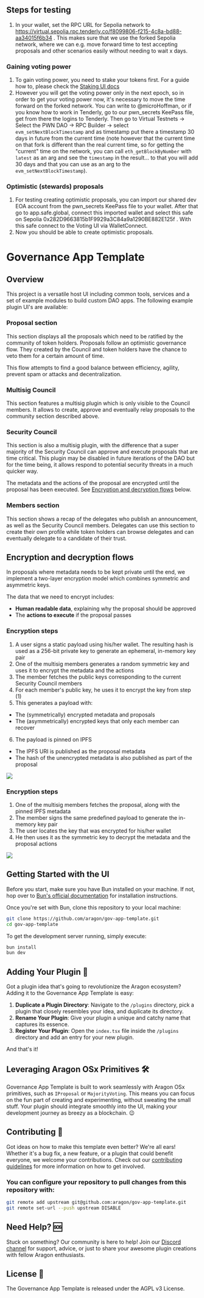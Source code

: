 ## Steps for testing
1) In your wallet, set the RPC URL for Sepolia network to https://virtual.sepolia.rpc.tenderly.co/f8099806-f215-4c8a-bd88-aa34015f6b34 . This makes sure that we use the forked Sepolia network, where we can e.g. move forward time to test accepting proposals and other scenarios easily without needing to wait x days.

### Gaining voting power
1) To gain voting power, you need to stake your tokens first. For a guide how to, please check the [Staking UI docs](https://github.com/PWNDAO/pwn_staking_ui)
2) However you will get the voting power only in the next epoch, so in order to get your voting power now, it's necessary to move the time forward on the forked network. You can write to @microHoffman, or if you know how to work in Tenderly, go to our pwn_secrets KeePass file, get from there the logins to Tenderly. Then go to Virtual Testnets -> Select the PWN DAO -> RPC Builder -> select `evm_setNextBlockTimestamp` and as timestamp put there a timestamp 30 days in future from the current time (note however that the current time on that fork is different than the real current time, so for getting the "current" time on the network, you can call `eth_getBlockByNumber` with `latest` as an arg and see the `timestamp` in the result... to that you will add 30 days and that you can use as an arg to the `evm_setNextBlockTimestamp`).

### Optimistic (stewards) proposals
1) For testing creating optimistic proposals, you can import our shared dev EOA account from the pwn_secrets KeePass file to your wallet. After that go to app.safe.global, connect this imported wallet and select this safe on Sepolia 0x282D9663815b1F9929a3C84a9a1290BE882E125f . With this safe connect to the Voting UI via WalletConnect.
2) Now you should be able to create optimistic proposals.



# Governance App Template

## Overview

This project is a versatile host UI including common tools, services and a set of example modules to build custom DAO apps. The following example plugin UI's are available:

### Proposal section

This section displays all the proposals which need to be ratified by the community of token holders. Proposals follow an optimistic governance flow. They created by the Council and token holders have the chance to veto them for a certain amount of time.

This flow attempts to find a good balance between efficiency, agility, prevent spam or attacks and decentralization.

### Multisig Council

This section features a multisig plugin which is only visible to the Council members. It allows to create, approve and eventually relay proposals to the community section described above.

### Security Council

This section is also a multisig plugin, with the difference that a super majority of the Security Council can approve and execute proposals that are time critical. This plugin may be disabled in future iterations of the DAO but for the time being, it allows respond to potential security threats in a much quicker way.

The metadata and the actions of the proposal are encrypted until the proposal has been executed. See [Encryption and decryption flows](#encryption-and-decryption-flows) below.

### Members section

This section shows a recap of the delegates who publish an announcement, as well as the Security Council members. Delegates can use this section to create their own profile while token holders can browse delegates and can eventually delegate to a candidate of their trust.

## Encryption and decryption flows

In proposals where metadata needs to be kept private until the end, we implement a two-layer encryption model which combines symmetric and asymmetric keys.

The data that we need to encrypt includes:

- **Human readable data**, explaining why the proposal should be approved
- The **actions to execute** if the proposal passes

### Encryption steps

1. A user signs a static payload using his/her wallet. The resulting hash is used as a 256-bit private key to generate an ephemeral, in-memory key pair
2. One of the multisig members generates a random symmetric key and uses it to encrypt the metadata and the actions
3. The member fetches the public keys corresponding to the current Security Council members
4. For each member's public key, he uses it to encrypt the key from step (1)
5. This generates a payload with:

- The (symmetrically) encrypted metadata and proposals
- The (asymmetrically) encrypted keys that only each member can recover

6. The payload is pinned on IPFS

- The IPFS URI is published as the proposal metadata
- The hash of the unencrypted metadata is also published as part of the proposal

![](./readme-encryption-flow.png)

### Encryption steps

1. One of the multisig members fetches the proposal, along with the pinned IPFS metadata
2. The member signs the same predefined payload to generate the in-memory key pair
3. The user locates the key that was encrypted for his/her wallet
4. He then uses it as the symmetric key to decrypt the metadata and the proposal actions

![](./readme-decryption-flow.png)

## Getting Started with the UI

Before you start, make sure you have Bun installed on your machine. If not, hop over to [Bun's official documentation](https://bun.sh/) for installation instructions.

Once you're set with Bun, clone this repository to your local machine:

```bash
git clone https://github.com/aragon/gov-app-template.git
cd gov-app-template
```

To get the development server running, simply execute:

```bash
bun install
bun dev
```

## Adding Your Plugin 🧩

Got a plugin idea that's going to revolutionize the Aragon ecosystem? Adding it to the Governance App Template is easy:

1. **Duplicate a Plugin Directory**: Navigate to the `/plugins` directory, pick a plugin that closely resembles your idea, and duplicate its directory.
2. **Rename Your Plugin**: Give your plugin a unique and catchy name that captures its essence.
3. **Register Your Plugin**: Open the `index.tsx` file inside the `/plugins` directory and add an entry for your new plugin.

And that's it!

## Leveraging Aragon OSx Primitives 🛠

Governance App Template is built to work seamlessly with Aragon OSx primitives, such as `IProposal` or `MajorityVoting`. This means you can focus on the fun part of creating and experimenting, without sweating the small stuff. Your plugin should integrate smoothly into the UI, making your development journey as breezy as a blockchain. 😉

## Contributing 🤝

Got ideas on how to make this template even better? We're all ears! Whether it's a bug fix, a new feature, or a plugin that could benefit everyone, we welcome your contributions. Check out our [contributing guidelines](CONTRIBUTING.md) for more information on how to get involved.

### You can configure your repository to pull changes from this repository with:

```bash
git remote add upstream git@github.com:aragon/gov-app-template.git
git remote set-url --push upstream DISABLE
```

## Need Help? 🆘

Stuck on something? Our community is here to help! Join our [Discord channel](https://discord.gg/aragonorg) for support, advice, or just to share your awesome plugin creations with fellow Aragon enthusiasts.

## License 📜

The Governance App Template is released under the AGPL v3 License.
